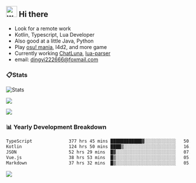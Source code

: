 ## <img alt="wave" src="https://raw.githubusercontent.com/MartinHeinz/MartinHeinz/master/wave.gif" width="30px"> Hi there

- Look for a remote work
- Kotlin, Typescript, Lua Developer
- Also good at a little Java, Python
- Play [osu! mania](https://osu.ppy.sh/users/29808669), l4d2, and more game
- Currently working [ChatLuna](https://github.com/ChatLunaLab), [lua-parser](https://github.com/dingyi222666/lua-parser)
- email: [dingyi222666@foxmail.com](mailto:dingyi222666@foxmail.com)

### 📋Stats

![Stats](https://github-readme-stats.vercel.app/api?username=dingyi222666&show_icons=true&icon_color=47A69E&title_color=47A69E&count_private=true)    

![](https://api.githubtrends.io/user/svg/dingyi222666/langs?time_range=one_year&include_private=True&loc_metric=changed&theme=classic)

![](http://github-profile-summary-cards.vercel.app/api/cards/productive-time?username=dingyi222666&theme=nord_dark&utcOffset=8)

### 📊 Yearly Development Breakdown

<!--START_SECTION:waka-->

```txt
TypeScript              377 hrs 45 mins ████████████▓░░░░░░░░░░░░   50.87 %
Kotlin                  124 hrs 50 mins ████▒░░░░░░░░░░░░░░░░░░░░   16.81 %
JSON                    52 hrs 29 mins  █▓░░░░░░░░░░░░░░░░░░░░░░░   07.07 %
Vue.js                  38 hrs 53 mins  █▒░░░░░░░░░░░░░░░░░░░░░░░   05.24 %
Markdown                37 hrs 32 mins  █▒░░░░░░░░░░░░░░░░░░░░░░░   05.06 %
```

<!--END_SECTION:waka-->

![](https://komarev.com/ghpvc/?username=dingyi222666)
